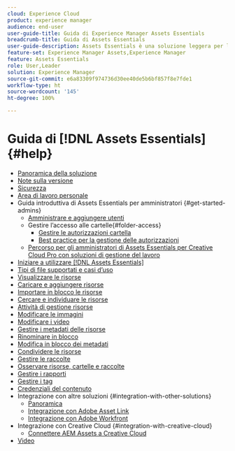 ```yaml
---
cloud: Experience Cloud
product: experience manager
audience: end-user
user-guide-title: Guida di Experience Manager Assets Essentials
breadcrumb-title: Guida di Assets Essentials
user-guide-description: Assets Essentials è una soluzione leggera per la gestione delle risorse che funziona all’interno di altre applicazioni Experience Cloud.
feature-set: Experience Manager Assets,Experience Manager
feature: Assets Essentials
role: User,Leader
solution: Experience Manager
source-git-commit: e6a83309f974736d30ee40de5b6bf857f8e7fde1
workflow-type: ht
source-wordcount: '145'
ht-degree: 100%

---
```



# Guida di [!DNL Assets Essentials] {#help}

+ [Panoramica della soluzione](introduction.md)
+ [Note sulla versione](release-notes.md)
+ [Sicurezza](security-overview.md)
+ [Area di lavoro personale](my-workspace.md)
+ Guida introduttiva di Assets Essentials per amministratori {#get-started-admins}
   + [Amministrare e aggiungere utenti](deploy-administer.md)
   + Gestire l’accesso alle cartelle{#folder-access}
      + [Gestire le autorizzazioni cartella](manage-permissions.md)
      + [Best practice per la gestione delle autorizzazioni](permission-management-best-practices.md)
   + [Percorso per gli amministratori di Assets Essentials per Creative Cloud Pro con soluzioni di gestione del lavoro](assets-essentials-cc-pro-work-management-admin-journey.md)
+ [Iniziare a utilizzare [!DNL Assets Essentials]](get-started.md)
+ [Tipi di file supportati e casi d’uso](supported-file-formats.md)
+ [Visualizzare le risorse](navigate-view.md)
+ [Caricare e aggiungere risorse](add-delete.md)
+ [Importare in blocco le risorse](bulk-import-assets-view.md)
+ [Cercare e individuare le risorse](search.md)
+ [Attività di gestione risorse](manage-organize.md)
+ [Modificare le immagini](edit-images.md)
+ [Modificare i video](edit-videos.md)
+ [Gestire i metadati delle risorse](metadata.md)
+ [Rinominare in blocco](bulk-rename.md)
+ [Modifica in blocco dei metadati](/help/using/bulk-metadata-edit.md)
+ [Condividere le risorse](share-links-for-assets.md)
+ [Gestire le raccolte](manage-collections.md)
+ [Osservare risorse, cartelle e raccolte](manage-notifications.md)
+ [Gestire i rapporti](manage-reports.md)
+ [Gestire i tag](tagging-management.md)
+ [Credenziali del contenuto](/help/using/content-credentials.md)
+ Integrazione con altre soluzioni {#integration-with-other-solutions}
   + [Panoramica](integration.md)
   + [Integrazione con Adobe Asset Link](integrate-with-creative-cloud.md)
   + [Integrazione con Adobe Workfront](integrate-with-workfront.md)
+ Integrazione con Creative Cloud {#integration-with-creative-cloud}
   + [Connettere AEM Assets a Creative Cloud](connect-assets-with-creative-cloud.md)
+ [Video](https://experienceleague.adobe.com/docs/experience-manager-learn/assets-essentials/overview.html?lang=it)


